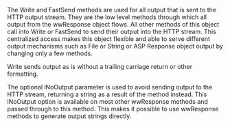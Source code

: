 ﻿The Write and FastSend methods are used for all output that is sent to the HTTP output stream. They are the low level methods through which all output from the wwResponse object flows. All other methods of this object call into Write or FastSend to send their output into the HTTP stream. This centralized access makes this object flexible and able to serve different output mechanisms such as File or String or ASP Response object output by changing only a few methods.

Write sends output as is without a trailing carriage return or other formatting.

The optional lNoOutput parameter is used to avoid sending output to the HTTP stream, returning a string as a result of the method instead. This lNoOutput option is available on most  other wwResponse methods and passed through to this method. This makes it possible to use wwResponse methods to generate output strings directly.